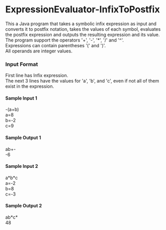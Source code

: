 # ExpressionEvaluator-InfixToPostfix
This a Java program that takes a symbolic infix expression as input and converts it to postfix notation, takes the values of each symbol, evaluates the postfix expression and outputs the resulting expression and its value.  
The program support the operators '+', '-', '*', '/' and '^'.  
Expressions can contain parentheses '(' and ')'.  
All operands are integer values.

### Input Format
First line has Infix expression.  
The next 3 lines have the values for 'a', 'b', and 'c', even if not all of them exist in the expression.

#### Sample Input 1
-(a+b)  
a=8  
b=-2  
c=9  

#### Sample Output 1
ab+-  
-6  

#### Sample Input 2
a\*b\*c  
a=-2  
b=8  
c=-3  

#### Sample Output 2
ab\*c\*  
48  
